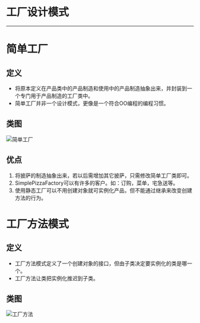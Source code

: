 # 工厂设计模式
---
# 简单工厂
## 定义
* 将原本定义在产品类中的产品制造和使用中的产品制造抽象出来，并封装到一个专门用于产品制造的工厂类中。
* 简单工厂并非一个设计模式，更像是一个符合OO编程的编程习惯。
## 类图
![简单工厂](http://i.imgur.com/BL8sx1r.png)
## 优点
1. 将披萨的制造抽象出来，若以后需增加其它披萨，只需修改简单工厂类即可。
2. SimplePizzaFactory可以有许多的客户。如：订购，菜单，宅急送等。
3. 使用静态工厂可以不用创建对象就可实例化产品，但不能通过继承来改变创建方法的行为。
# 工厂方法模式
## 定义
* 工厂方法模式定义了一个创建对象的接口，但由子类决定要实例化的类是哪一个。
* 工厂方法让类把实例化推迟到子类。
## 类图
![工厂方法](http://i.imgur.com/Meqqcmv.png)
